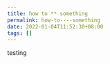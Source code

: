 ```yaml
---
title: how to ** something
permalink: how-to----something
date: 2022-01-04T11:52:30+08:00
tags: []
---
```


testing
